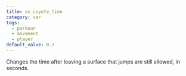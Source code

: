 ```yaml
---
title: sv_coyote_time
category: var
tags:
  - parkour
  - movement
  - player
default_value: 0.2
---
```


Changes the time after leaving a surface that jumps are still allowed, in seconds.
